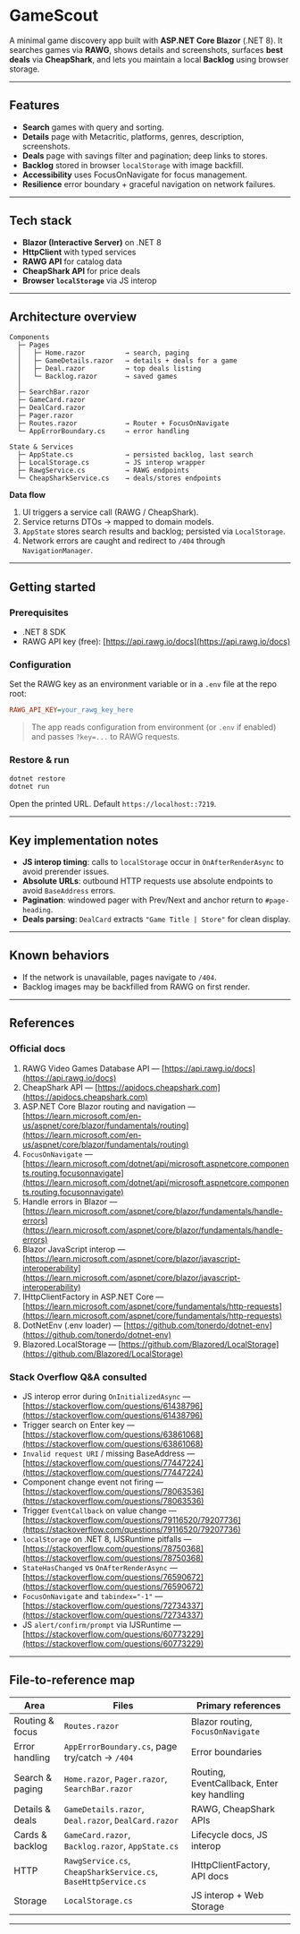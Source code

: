 # GameScout

A minimal game discovery app built with **ASP.NET Core Blazor** (.NET 8). It searches games via **RAWG**, shows details and screenshots, surfaces **best deals** via **CheapShark**, and lets you maintain a local **Backlog** using browser storage.

---

## Features

* **Search** games with query and sorting.
* **Details** page with Metacritic, platforms, genres, description, screenshots.
* **Deals** page with savings filter and pagination; deep links to stores.
* **Backlog** stored in browser `localStorage` with image backfill.
* **Accessibility** uses FocusOnNavigate for focus management.
* **Resilience** error boundary + graceful navigation on network failures.

---

## Tech stack

* **Blazor (Interactive Server)** on .NET 8
* **HttpClient** with typed services
* **RAWG API** for catalog data
* **CheapShark API** for price deals
* **Browser `localStorage`** via JS interop

---

## Architecture overview

```
Components
  ├─ Pages
  │   ├─ Home.razor          → search, paging
  │   ├─ GameDetails.razor   → details + deals for a game
  │   ├─ Deal.razor          → top deals listing
  │   └─ Backlog.razor       → saved games
  │
  ├─ SearchBar.razor
  ├─ GameCard.razor
  ├─ DealCard.razor
  ├─ Pager.razor
  ├─ Routes.razor            → Router + FocusOnNavigate
  └─ AppErrorBoundary.cs     → error handling

State & Services
  ├─ AppState.cs             → persisted backlog, last search
  ├─ LocalStorage.cs         → JS interop wrapper
  ├─ RawgService.cs          → RAWG endpoints
  └─ CheapSharkService.cs    → deals/stores endpoints
```

**Data flow**

1. UI triggers a service call (RAWG / CheapShark).
2. Service returns DTOs → mapped to domain models.
3. `AppState` stores search results and backlog; persisted via `LocalStorage`.
4. Network errors are caught and redirect to `/404` through `NavigationManager`.

---

## Getting started

### Prerequisites

* .NET 8 SDK
* RAWG API key (free): [https://api.rawg.io/docs](https://api.rawg.io/docs)

### Configuration

Set the RAWG key as an environment variable or in a `.env` file at the repo root:

```ini
RAWG_API_KEY=your_rawg_key_here
```

> The app reads configuration from environment (or `.env` if enabled) and passes `?key=...` to RAWG requests.

### Restore & run

```bash
dotnet restore
dotnet run
```

Open the printed URL. Default `https://localhost::7219`.

---

## Key implementation notes

* **JS interop timing**: calls to `localStorage` occur in `OnAfterRenderAsync` to avoid prerender issues.
* **Absolute URLs**: outbound HTTP requests use absolute endpoints to avoid `BaseAddress` errors.
* **Pagination**: windowed pager with Prev/Next and anchor return to `#page-heading`.
* **Deals parsing**: `DealCard` extracts `"Game Title | Store"` for clean display.

---

## Known behaviors

* If the network is unavailable, pages navigate to `/404`.
* Backlog images may be backfilled from RAWG on first render.

---

## References

### Official docs

1. RAWG Video Games Database API — [https://api.rawg.io/docs](https://api.rawg.io/docs)
2. CheapShark API — [https://apidocs.cheapshark.com](https://apidocs.cheapshark.com)
3. ASP.NET Core Blazor routing and navigation — [https://learn.microsoft.com/en-us/aspnet/core/blazor/fundamentals/routing](https://learn.microsoft.com/en-us/aspnet/core/blazor/fundamentals/routing)
4. `FocusOnNavigate` — [https://learn.microsoft.com/dotnet/api/microsoft.aspnetcore.components.routing.focusonnavigate](https://learn.microsoft.com/dotnet/api/microsoft.aspnetcore.components.routing.focusonnavigate)
5. Handle errors in Blazor — [https://learn.microsoft.com/aspnet/core/blazor/fundamentals/handle-errors](https://learn.microsoft.com/aspnet/core/blazor/fundamentals/handle-errors)
6. Blazor JavaScript interop — [https://learn.microsoft.com/aspnet/core/blazor/javascript-interoperability](https://learn.microsoft.com/aspnet/core/blazor/javascript-interoperability)
7. IHttpClientFactory in ASP.NET Core — [https://learn.microsoft.com/aspnet/core/fundamentals/http-requests](https://learn.microsoft.com/aspnet/core/fundamentals/http-requests)
8. DotNetEnv (.env loader) — [https://github.com/tonerdo/dotnet-env](https://github.com/tonerdo/dotnet-env)
9. Blazored.LocalStorage — [https://github.com/Blazored/LocalStorage](https://github.com/Blazored/LocalStorage)



### Stack Overflow Q&A consulted

* JS interop error during `OnInitializedAsync` — [https://stackoverflow.com/questions/61438796](https://stackoverflow.com/questions/61438796)
* Trigger search on Enter key — [https://stackoverflow.com/questions/63861068](https://stackoverflow.com/questions/63861068)
* `Invalid request URI` / missing BaseAddress — [https://stackoverflow.com/questions/77447224](https://stackoverflow.com/questions/77447224)
* Component change event not firing — [https://stackoverflow.com/questions/78063536](https://stackoverflow.com/questions/78063536)
* Trigger `EventCallback` on value change — [https://stackoverflow.com/questions/79116520/79207736](https://stackoverflow.com/questions/79116520/79207736)
* `localStorage` on .NET 8, IJSRuntime pitfalls — [https://stackoverflow.com/questions/78750368](https://stackoverflow.com/questions/78750368)
* `StateHasChanged` vs `OnAfterRenderAsync` — [https://stackoverflow.com/questions/76590672](https://stackoverflow.com/questions/76590672)
* `FocusOnNavigate` and `tabindex="-1"` — [https://stackoverflow.com/questions/72734337](https://stackoverflow.com/questions/72734337)
* JS `alert/confirm/prompt` via IJSRuntime — [https://stackoverflow.com/questions/60773229](https://stackoverflow.com/questions/60773229)

---

## File‑to‑reference map

| Area            | Files                                                          | Primary references                         |
| --------------- | -------------------------------------------------------------- | ------------------------------------------ |
| Routing & focus | `Routes.razor`                                                 | Blazor routing, `FocusOnNavigate`          |
| Error handling  | `AppErrorBoundary.cs`, page try/catch → `/404`                 | Error boundaries                           |
| Search & paging | `Home.razor`, `Pager.razor`, `SearchBar.razor`                 | Routing, EventCallback, Enter key handling |
| Details & deals | `GameDetails.razor`, `Deal.razor`, `DealCard.razor`            | RAWG, CheapShark APIs                      |
| Cards & backlog | `GameCard.razor`, `Backlog.razor`, `AppState.cs`               | Lifecycle docs, JS interop                 |
| HTTP            | `RawgService.cs`, `CheapSharkService.cs`, `BaseHttpService.cs` | IHttpClientFactory, API docs               |
| Storage         | `LocalStorage.cs`                                              | JS interop + Web Storage                   |

---
